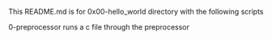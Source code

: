 This README.md is for 0x00-hello_world directory with the following scripts

0-preprocessor runs a c file through the preprocessor
